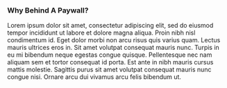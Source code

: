 ### Why Behind A Paywall?

Lorem ipsum dolor sit amet, consectetur adipiscing elit, sed do eiusmod tempor incididunt ut labore et dolore magna aliqua. Proin nibh nisl condimentum id. Eget dolor morbi non arcu risus quis varius quam. Lectus mauris ultrices eros in. Sit amet volutpat consequat mauris nunc. Turpis in eu mi bibendum neque egestas congue quisque. Pellentesque nec nam aliquam sem et tortor consequat id porta. Est ante in nibh mauris cursus mattis molestie. Sagittis purus sit amet volutpat consequat mauris nunc congue nisi. Ornare arcu dui vivamus arcu felis bibendum ut.